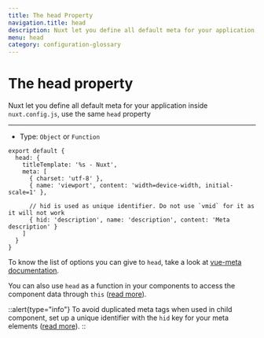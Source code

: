 ```yaml
---
title: The head Property
navigation.title: head
description: Nuxt let you define all default meta for your application inside nuxt.config.js, use the same head property
menu: head
category: configuration-glossary
---
```

# The head property

Nuxt let you define all default meta for your application inside `nuxt.config.js`, use the same `head` property

---

- Type: `Object` or `Function`

```js{}[nuxt.config.js]
export default {
  head: {
    titleTemplate: '%s - Nuxt',
    meta: [
      { charset: 'utf-8' },
      { name: 'viewport', content: 'width=device-width, initial-scale=1' },

      // hid is used as unique identifier. Do not use `vmid` for it as it will not work
      { hid: 'description', name: 'description', content: 'Meta description' }
    ]
  }
}
```

To know the list of options you can give to `head`, take a look at [vue-meta documentation](https://vue-meta.nuxtjs.org/api/#metainfo-properties).

You can also use `head` as a function in your components to access the component data through `this` ([read more](/___documentation___components-glossary/head)).

::alert{type="info"}
To avoid duplicated meta tags when used in child component, set up a unique identifier with the `hid` key for your meta elements ([read more](https://vue-meta.nuxtjs.org/api/#tagidkeyname)).
::

